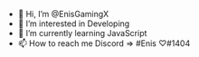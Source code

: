 - 👋 Hi, I’m @EnisGamingX
- 👀 I’m interested in Developing
- 🌱 I’m currently learning JavaScript
- 📫 How to reach me Discord => #Enis ♡#1404

<!---
EnisGamingX/EnisGamingX is a ✨ special ✨ repository because its `README.md` (this file) appears on your GitHub profile.
You can click the Preview link to take a look at your changes.
--->
